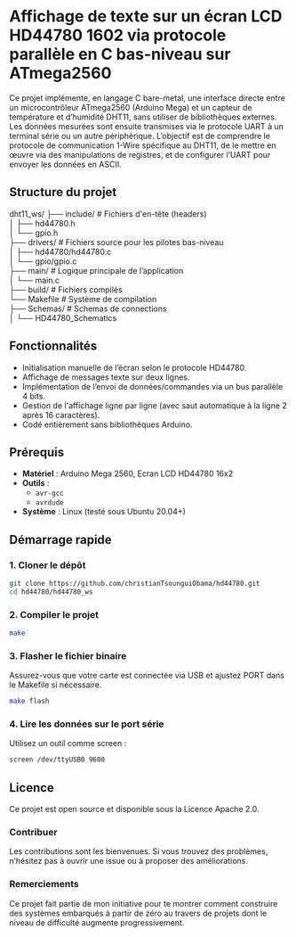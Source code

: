 # Affichage de texte sur un écran LCD HD44780 1602 via protocole parallèle en C bas-niveau sur ATmega2560

Ce projet implémente, en langage C bare-metal, une interface directe entre un microcontrôleur ATmega2560 (Arduino Mega) et un capteur de température et d’humidité DHT11, sans utiliser de bibliothèques externes. Les données mesurées sont ensuite transmises via le protocole UART à un terminal série ou un autre périphérique. L’objectif est de comprendre le protocole de communication 1-Wire spécifique au DHT11, de le mettre en œuvre via des manipulations de registres, et de configurer l’UART pour envoyer les données en ASCII.

## Structure du projet
dht11_ws/ ├── include/ # Fichiers d'en-tête (headers)</br>
		  │ ├── hd44780.h </br>
		  │ └── gpio.h </br>
          ├── drivers/ # Fichiers source pour les pilotes bas-niveau </br>
          │ ├── hd44780/hd44780.c </br>
		  │ └── gpio/gpio.c</br>
		  ├── main/ # Logique principale de l’application </br>
          │ └── main.c </br>
		  ├── build/ # Fichiers compilés </br>
		  └── Makefile # Système de compilation </br>
    		  ├── Schemas/ # Schemas de connections </br>
		  │ └── HD44780_Schematics

## Fonctionnalités

- Initialisation manuelle de l’écran selon le protocole HD44780.
- Affichage de messages texte sur deux lignes.
- Implémentation de l’envoi de données/commandes via un bus parallèle 4 bits.
- Gestion de l'affichage ligne par ligne (avec saut automatique à la ligne 2 après 16 caractères).
- Codé entièrement sans bibliothèques Arduino.

## Prérequis

- **Matériel** : Arduino Mega 2560, Ecran LCD HD44780 16x2
- **Outils** :
  - `avr-gcc`
  - `avrdude`
- **Système** : Linux (testé sous Ubuntu 20.04+)

## Démarrage rapide

### 1. Cloner le dépôt

```bash
git clone https://github.com/christianTsounguiObama/hd44780.git
cd hd44780/hd44780_ws
```

### 2. Compiler le projet
```bash
make
```

### 3. Flasher le fichier binaire
Assurez-vous que votre carte est connectée via USB et ajustez PORT dans le Makefile si nécessaire.
```bash
make flash
```

### 4. Lire les données sur le port série
Utilisez un outil comme screen :
```bash
screen /dev/ttyUSB0 9600
```

## Licence
Ce projet est open source et disponible sous la Licence Apache 2.0.

### Contribuer
Les contributions sont les bienvenues. Si vous trouvez des problèmes, n’hésitez pas à ouvrir une issue ou à proposer des améliorations.

### Remerciements
Ce projet fait partie de mon initiative pour te montrer comment construire des systèmes embarqués à partir de zéro au travers de projets 
dont le niveau de difficulté augmente progressivement.





